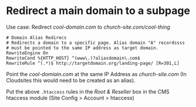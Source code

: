 # Redirect a main domain to a subpage

Use case: Redirect _cool-domain.com_ to _church-site.com/cool-thing_

```ApacheConf
# Domain Alias Redirecs
# Redirects a domain to a specific page. Alias domain "A" recordssss
# must be pointed to the same IP address as target domain.
RewriteEngine On
RewriteCond %{HTTP_HOST} ^(www\.)?aliasdomain\.com$
RewriteRule ^(.*)$ http://targetdomain.org/landing-page/ [R=301,L]
```
Point the _cool-domiain.com_ at the same IP Address as _church-site.com_ (In Cloudsites this would need to be created as an alias).

Put the above `.htaccess` rules in the _Root & Reseller_ box in the CMS htaccess module (Site Config > Account > htaccess)
